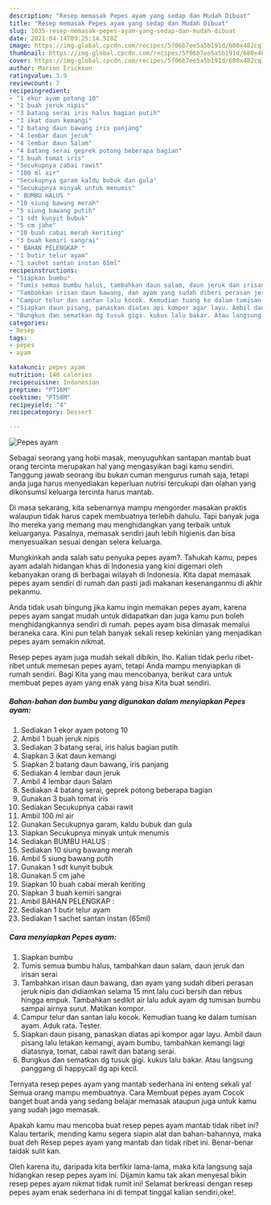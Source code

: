 ```yaml
---
description: "Resep memasak Pepes ayam yang sedap dan Mudah Dibuat"
title: "Resep memasak Pepes ayam yang sedap dan Mudah Dibuat"
slug: 1035-resep-memasak-pepes-ayam-yang-sedap-dan-mudah-dibuat
date: 2021-04-14T09:25:14.528Z
image: https://img-global.cpcdn.com/recipes/5f06b7ee5a5b191d/680x482cq70/pepes-ayam-foto-resep-utama.jpg
thumbnail: https://img-global.cpcdn.com/recipes/5f06b7ee5a5b191d/680x482cq70/pepes-ayam-foto-resep-utama.jpg
cover: https://img-global.cpcdn.com/recipes/5f06b7ee5a5b191d/680x482cq70/pepes-ayam-foto-resep-utama.jpg
author: Marion Erickson
ratingvalue: 3.9
reviewcount: 7
recipeingredient:
- "1 ekor ayam potong 10"
- "1 buah jeruk nipis"
- "3 batang serai iris halus bagian putih"
- "3 ikat daun kemangi"
- "2 batang daun bawang iris panjang"
- "4 lembar daun jeruk"
- "4 lembar daun Salam"
- "4 batang serai geprek potong beberapa bagian"
- "3 buah tomat iris"
- "Secukupnya cabai rawit"
- "100 ml air"
- "Secukupnya garam kaldu bubuk dan gula"
- "Secukupnya minyak untuk menumis"
- " BUMBU HALUS "
- "10 siung bawang merah"
- "5 siung bawang putih"
- "1 sdt kunyit bubuk"
- "5 cm jahe"
- "10 buah cabai merah keriting"
- "3 buah kemiri sangrai"
- " BAHAN PELENGKAP "
- "1 butir telur ayam"
- "1 sachet santan instan 65ml"
recipeinstructions:
- "Siapkan bumbu"
- "Tumis semua bumbu halus, tambahkan daun salam, daun jeruk dan irisan serai"
- "Tambahkan irisan daun bawang, dan ayam yang sudah diberi perasan jeruk nipis dan didiamkan selama 15 mnt lalu cuci bersih dan rebus hingga empuk. Tambahkan sedikit air lalu aduk ayam dg tumisan bumbu sampai airnya surut. Matikan kompor."
- "Campur telur dan santan lalu kocok. Kemudian tuang ke dalam tumisan ayam. Aduk rata. Tester."
- "Siapkan daun pisang, panaskan diatas api kompor agar layu. Ambil daun pisang lalu letakan kemangi, ayam bumbu, tambahkan kemangi lagi diatasnya, tomat, cabai rawit dan batang serai."
- "Bungkus dan sematkan dg tusuk gigi. kukus lalu bakar. Atau langsung panggang di happycall dg api kecil."
categories:
- Resep
tags:
- pepes
- ayam

katakunci: pepes ayam 
nutrition: 140 calories
recipecuisine: Indonesian
preptime: "PT16M"
cooktime: "PT58M"
recipeyield: "4"
recipecategory: Dessert

---
```



![Pepes ayam](https://img-global.cpcdn.com/recipes/5f06b7ee5a5b191d/680x482cq70/pepes-ayam-foto-resep-utama.jpg)

Sebagai seorang yang hobi masak, menyuguhkan santapan mantab buat orang tercinta merupakan hal yang mengasyikan bagi kamu sendiri. Tanggung jawab seorang ibu bukan cuman mengurus rumah saja, tetapi anda juga harus menyediakan keperluan nutrisi tercukupi dan olahan yang dikonsumsi keluarga tercinta harus mantab.

Di masa  sekarang, kita sebenarnya mampu mengorder masakan praktis walaupun tidak harus capek membuatnya terlebih dahulu. Tapi banyak juga lho mereka yang memang mau menghidangkan yang terbaik untuk keluarganya. Pasalnya, memasak sendiri jauh lebih higienis dan bisa menyesuaikan sesuai dengan selera keluarga. 



Mungkinkah anda salah satu penyuka pepes ayam?. Tahukah kamu, pepes ayam adalah hidangan khas di Indonesia yang kini digemari oleh kebanyakan orang di berbagai wilayah di Indonesia. Kita dapat memasak pepes ayam sendiri di rumah dan pasti jadi makanan kesenanganmu di akhir pekanmu.

Anda tidak usah bingung jika kamu ingin memakan pepes ayam, karena pepes ayam sangat mudah untuk didapatkan dan juga kamu pun boleh menghidangkannya sendiri di rumah. pepes ayam bisa dimasak memalui beraneka cara. Kini pun telah banyak sekali resep kekinian yang menjadikan pepes ayam semakin nikmat.

Resep pepes ayam juga mudah sekali dibikin, lho. Kalian tidak perlu ribet-ribet untuk memesan pepes ayam, tetapi Anda mampu menyiapkan di rumah sendiri. Bagi Kita yang mau mencobanya, berikut cara untuk membuat pepes ayam yang enak yang bisa Kita buat sendiri.

<!--inarticleads1-->

##### Bahan-bahan dan bumbu yang digunakan dalam menyiapkan Pepes ayam:

1. Sediakan 1 ekor ayam potong 10
1. Ambil 1 buah jeruk nipis
1. Sediakan 3 batang serai, iris halus bagian putih
1. Siapkan 3 ikat daun kemangi
1. Siapkan 2 batang daun bawang, iris panjang
1. Sediakan 4 lembar daun jeruk
1. Ambil 4 lembar daun Salam
1. Sediakan 4 batang serai, geprek potong beberapa bagian
1. Gunakan 3 buah tomat iris
1. Sediakan Secukupnya cabai rawit
1. Ambil 100 ml air
1. Gunakan Secukupnya garam, kaldu bubuk dan gula
1. Siapkan Secukupnya minyak untuk menumis
1. Sediakan  BUMBU HALUS :
1. Sediakan 10 siung bawang merah
1. Ambil 5 siung bawang putih
1. Gunakan 1 sdt kunyit bubuk
1. Gunakan 5 cm jahe
1. Siapkan 10 buah cabai merah keriting
1. Siapkan 3 buah kemiri sangrai
1. Ambil  BAHAN PELENGKAP :
1. Sediakan 1 butir telur ayam
1. Sediakan 1 sachet santan instan (65ml)




<!--inarticleads2-->

##### Cara menyiapkan Pepes ayam:

1. Siapkan bumbu
1. Tumis semua bumbu halus, tambahkan daun salam, daun jeruk dan irisan serai
1. Tambahkan irisan daun bawang, dan ayam yang sudah diberi perasan jeruk nipis dan didiamkan selama 15 mnt lalu cuci bersih dan rebus hingga empuk. Tambahkan sedikit air lalu aduk ayam dg tumisan bumbu sampai airnya surut. Matikan kompor.
1. Campur telur dan santan lalu kocok. Kemudian tuang ke dalam tumisan ayam. Aduk rata. Tester.
1. Siapkan daun pisang, panaskan diatas api kompor agar layu. Ambil daun pisang lalu letakan kemangi, ayam bumbu, tambahkan kemangi lagi diatasnya, tomat, cabai rawit dan batang serai.
1. Bungkus dan sematkan dg tusuk gigi. kukus lalu bakar. Atau langsung panggang di happycall dg api kecil.




Ternyata resep pepes ayam yang mantab sederhana ini enteng sekali ya! Semua orang mampu membuatnya. Cara Membuat pepes ayam Cocok banget buat anda yang sedang belajar memasak ataupun juga untuk kamu yang sudah jago memasak.

Apakah kamu mau mencoba buat resep pepes ayam mantab tidak ribet ini? Kalau tertarik, mending kamu segera siapin alat dan bahan-bahannya, maka buat deh Resep pepes ayam yang mantab dan tidak ribet ini. Benar-benar taidak sulit kan. 

Oleh karena itu, daripada kita berfikir lama-lama, maka kita langsung saja hidangkan resep pepes ayam ini. Dijamin kamu tak akan menyesal bikin resep pepes ayam nikmat tidak rumit ini! Selamat berkreasi dengan resep pepes ayam enak sederhana ini di tempat tinggal kalian sendiri,oke!.

